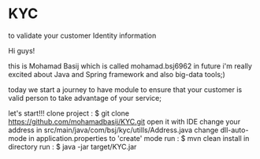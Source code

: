 # KYC
to validate your customer Identity information

Hi guys!

this is Mohamad Basij which is called mohamad.bsj6962 in future
i'm really excited about Java and Spring framework and also big-data tools;)

today we start a journey to have module to ensure that your customer is valid person to take advantage of your service;

let's start!!!
clone project : $ git clone https://github.com/mohamadbasij/KYC.git
open it with IDE 
change your address in src/main/java/com/bsj/kyc/utills/Address.java 
change dll-auto-mode in application.properties to 'create' mode
run : $ mvn clean install in directory
run : $ java -jar target/KYC.jar
